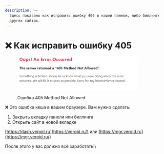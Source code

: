 ```yaml
---
description: >-
  Здесь показано как исправить ошибку 405 в нашей панели, либо биллинге и на
  других сайтах.
---
```


# ❌ Как исправить ошибку 405

<figure><img src="../.gitbook/assets/image.png" alt=""><figcaption><p>Ошибка 405 Method Not Allowed</p></figcaption></figure>

❌ Это ошибка кеша в вашем браузере. Вам нужно сделать:

1. Закрыть вкладку панели или биллинга
2. Открыть сайт в новой вкладке

[https://dash.veroid.ru](https://veroid.ru/) или [https://mgr.veroid.ru](https://mgr.veroid.ru/)

После этого у вас должно всё заработать!\
